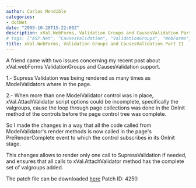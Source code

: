 ```yaml
---
author: Carlos Mendible
categories:
- dotNet
date: "2009-10-28T15:22:00Z"
description: xVal.WebForms, Validation Groups and CausesValidation Part II
# tags: ["ASP.Net", "CausesValidation", "ValidationGroups", "WebForms", "xVal"]
title: xVal.WebForms, Validation Groups and CausesValidation Part II
---
```

A friend came with two issues concerning my recent post about xVal.webForms ValidationGroups and CausesValidation support.

1.- Supress Validation was being rendered as many times as ModelValidators where in the page.
  
2.- When more than one ModelValidator control was in place, xVal.AttachValidator script options could be incomplete, specifically the valgroups, cause the loop through page collections was done in the OnInit method of the controls before the page control tree was complete.

So I made the changes in a way that all the code called from ModelValidator's render methods is now called in the page's PreRenderComplete event to which the control subscribes in its OnInit stage.

This changes allows to render only one call to SupressValidation if needed, and ensures that all calls to xVal.AttachValidator method has the complete set of valgroups added.

The patch file can be downloaded [here](http://xvalwebforms.codeplex.com/SourceControl/PatchList.aspx) Patch ID: 4250